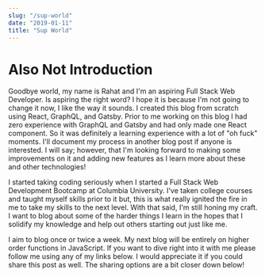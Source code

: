```yaml
---
slug: "/sup-world"
date: "2019-01-11"
title: "Sup World"
---
```



# Also Not Introduction

Goodbye world, my name is Rahat and I'm an aspiring Full Stack Web Developer. Is aspiring the right word? I hope it is because I'm not going to change it now, I like the way it sounds. I created this blog from scratch using React, GraphQL, and Gatsby. Prior to me working on this blog I had zero experience with GraphQL and Gatsby and had only made one React component. So it was definitely a learning experience with a lot of "oh fuck" moments. I'll document my process in another blog post if anyone is interested. I will say; however, that I'm looking forward to making some improvements on it and adding new features as I learn more about these and other technologies!

I started taking coding seriously when I started a Full Stack Web Development Bootcamp at Columbia University. I've taken college courses and taught myself skills prior to it but, this is what really ignited the fire in me to take my skills to the next level. With that said, I'm still honing my craft. I want to blog about some of the harder things I learn in the hopes that I solidify my knowledge and help out others starting out just like me.

I aim to blog once or twice a week. My next blog will be entirely on higher order functions in JavaScript. If you want to dive right into it with me please follow me using any of my links below. I would appreciate it if you could share this post as well. The sharing options are a bit closer down below!
